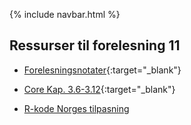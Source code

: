 
{% include navbar.html %}

## Ressurser til forelesning 11

- [Forelesningsnotater](/forelesninger/SOK-1004_Forelesning_11_h24.pdf){:target="_blank"}

- [Core Kap. 3.6-3.12](https://www.core-econ.org/the-economy/microeconomics/03-scarcity-wellbeing-06-hours-technological-progress.html){:target="_blank"}

- [R-kode Norges tilpasning](/forelesninger/SOK-1004_Forelesning_11_h24_Norges_tilpasning.R)
